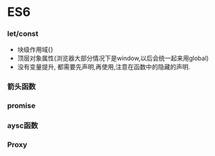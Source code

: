 # ES6

### let/const

- 块级作用域{}
- 顶层对象属性(浏览器大部分情况下是window,以后会统一起来用global)
- 没有变量提升, 都需要先声明,再使用,注意在函数中的隐藏的声明.

### 箭头函数 

### promise 

### aysc函数

### Proxy



